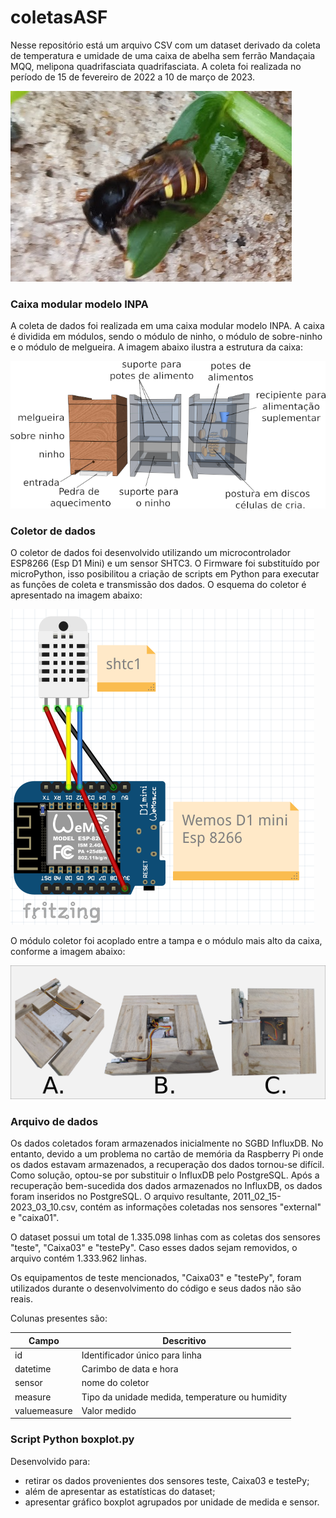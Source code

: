# coletasASF

Nesse repositório está um arquivo CSV com um dataset derivado da coleta de temperatura e umidade de uma caixa de abelha sem ferrão Mandaçaia MQQ, melipona quadrifasciata quadrifasciata.
A coleta foi realizada no período de 15 de fevereiro de 2022 a 10 de março de 2023.

![Abelha Mandaçaia MQQ](images/foto_abelha_grama.png)


### Caixa modular modelo INPA

A coleta de dados foi realizada em uma caixa modular modelo INPA. A caixa é dividida em módulos, sendo o módulo de ninho, o módulo de sobre-ninho e o módulo de melgueira. A imagem abaixo ilustra a estrutura da caixa:

![Caixa modular modelo INPA](images/Inpa_vazada.png)

### Coletor de dados

O coletor de dados foi desenvolvido utilizando um microcontrolador ESP8266 (Esp D1 Mini) e um sensor SHTC3. O Firmware foi substituído por microPython, isso posibilitou a criação de scripts em Python para executar as funções de coleta e transmissão dos dados. O esquema do coletor é apresentado na imagem abaixo:

![Sensor conectado no Esp D1 mini](images/d1Sensor.png)

O módulo coletor foi acoplado entre a tampa e o módulo mais alto da caixa, conforme a imagem abaixo:

![Montagem do coletor](images/Montagem_coletor.png)

### Arquivo de dados

Os dados coletados foram armazenados inicialmente no SGBD InfluxDB. No entanto, devido a um problema no cartão de memória da Raspberry Pi onde os dados estavam armazenados, a recuperação dos dados tornou-se difícil. Como solução, optou-se por substituir o InfluxDB pelo PostgreSQL. Após a recuperação bem-sucedida dos dados armazenados no InfluxDB, os dados foram inseridos no PostgreSQL. O arquivo resultante, 2011_02_15-2023_03_10.csv, contém as informações coletadas nos sensores "external" e "caixa01".

O dataset possui um total de 1.335.098 linhas com as coletas dos sensores "teste", "Caixa03" e "testePy". Caso esses dados sejam removidos, o arquivo contém 1.333.962 linhas.

Os equipamentos de teste mencionados, "Caixa03" e "testePy", foram utilizados durante o desenvolvimento do código e seus dados não são reais.

Colunas presentes são: 

| Campo | Descritivo |
|---|---------|
|id| Identificador único para linha|
|datetime| Carimbo de data e hora|
|sensor| nome do coletor |
|measure| Tipo da unidade medida, temperature ou humidity |
|valuemeasure| Valor medido |

### Script Python boxplot.py
Desenvolvido para:
* retirar os dados provenientes dos sensores teste, Caixa03 e testePy;
* além de apresentar as estatísticas do dataset;
* apresentar gráfico boxplot agrupados por unidade de medida e sensor.
